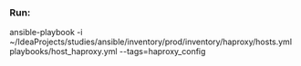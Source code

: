 ### Run:

ansible-playbook -i ~/IdeaProjects/studies/ansible/inventory/prod/inventory/haproxy/hosts.yml playbooks/host_haproxy.yml --tags=haproxy_config